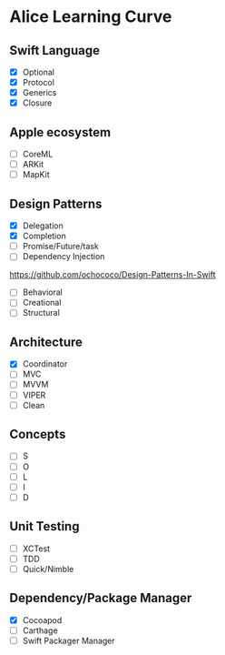 # Alice Learning Curve


## Swift Language
- [x] Optional
- [x] Protocol
- [x] Generics
- [x] Closure 

## Apple ecosystem
- [ ] CoreML
- [ ] ARKit
- [ ] MapKit

## Design Patterns
- [x] Delegation
- [x] Completion
- [ ] Promise/Future/task
- [ ] Dependency Injection

https://github.com/ochococo/Design-Patterns-In-Swift
- [ ] Behavioral
- [ ] Creational
- [ ] Structural

## Architecture
- [x] Coordinator
- [ ] MVC
- [ ] MVVM
- [ ] VIPER
- [ ] Clean

## Concepts
- [ ] S
- [ ] O
- [ ] L
- [ ] I
- [ ] D

## Unit Testing
- [ ] XCTest
- [ ] TDD
- [ ] Quick/Nimble

## Dependency/Package Manager
- [x] Cocoapod
- [ ] Carthage
- [ ] Swift Packager Manager
